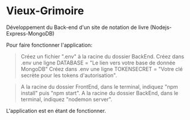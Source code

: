 # Vieux-Grimoire
Développement du Back-end d'un site de notation de livre (Nodejs-Express-MongoDB)

Pour faire fonctionner l'application: 

>Créez un fichier ".env" à la racine du dossier BackEnd. 
>Créez dans .env une ligne DATABASE = "Le lien vers votre base de donnée MongoDB"
>Créez dans .env une ligne TOKENSECRET = "Votre clé secrète pour les tokens d'autorisation". 

>A la racine du dossier FrontEnd, dans le terminal, indiquez "npm install" puis "npm start". 
>A la racine du dossier BackEnd, dans le terminal, indiquez "nodemon server". 

L'application est en étant de fonctionner. 
